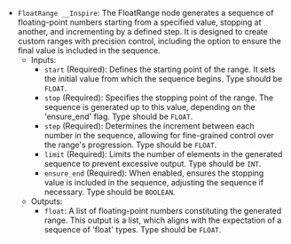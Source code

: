 - `FloatRange __Inspire`: The FloatRange node generates a sequence of floating-point numbers starting from a specified value, stopping at another, and incrementing by a defined step. It is designed to create custom ranges with precision control, including the option to ensure the final value is included in the sequence.
    - Inputs:
        - `start` (Required): Defines the starting point of the range. It sets the initial value from which the sequence begins. Type should be `FLOAT`.
        - `stop` (Required): Specifies the stopping point of the range. The sequence is generated up to this value, depending on the 'ensure_end' flag. Type should be `FLOAT`.
        - `step` (Required): Determines the increment between each number in the sequence, allowing for fine-grained control over the range's progression. Type should be `FLOAT`.
        - `limit` (Required): Limits the number of elements in the generated sequence to prevent excessive output. Type should be `INT`.
        - `ensure_end` (Required): When enabled, ensures the stopping value is included in the sequence, adjusting the sequence if necessary. Type should be `BOOLEAN`.
    - Outputs:
        - `float`: A list of floating-point numbers constituting the generated range. This output is a list, which aligns with the expectation of a sequence of 'float' types. Type should be `FLOAT`.

